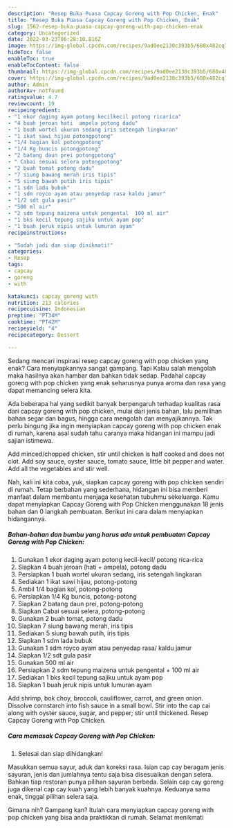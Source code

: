 ```yaml
---
description: "Resep Buka Puasa Capcay Goreng with Pop Chicken, Enak"
title: "Resep Buka Puasa Capcay Goreng with Pop Chicken, Enak"
slug: 1562-resep-buka-puasa-capcay-goreng-with-pop-chicken-enak
category: Uncategorized
date: 2022-03-23T06:28:10.816Z
image: https://img-global.cpcdn.com/recipes/9ad0ee2130c393b5/680x482cq70/capcay-goreng-with-pop-chicken-foto-resep-utama.jpg
hideToc: false
enableToc: true
enableTocContent: false
thumbnail: https://img-global.cpcdn.com/recipes/9ad0ee2130c393b5/680x482cq70/capcay-goreng-with-pop-chicken-foto-resep-utama.jpg
cover: https://img-global.cpcdn.com/recipes/9ad0ee2130c393b5/680x482cq70/capcay-goreng-with-pop-chicken-foto-resep-utama.jpg
author: Admin
authorAv: notfound
ratingvalue: 4.7
reviewcount: 19
recipeingredient:
- "1 ekor daging ayam potong kecilkecil potong ricarica"
- "4 buah jeroan hati  ampela potong dadu"
- "1 buah wortel ukuran sedang iris setengah lingkaran"
- "1 ikat sawi hijau potongpotong"
- "1/4 bagian kol potongpotong"
- "1/4 Kg buncis potongpotong"
- "2 batang daun prei potongpotong"
- " Cabai sesuai selera potongpotong"
- "2 buah tomat potong dadu"
- "7 siung bawang merah iris tipis"
- "5 siung bawah putih iris tipis"
- "1 sdm lada bubuk"
- "1 sdm royco ayam atau penyedap rasa kaldu jamur"
- "1/2 sdt gula pasir"
- "500 ml air"
- "2 sdm tepung maizena untuk pengental  100 ml air"
- "1 bks kecil tepung sajiku untuk ayam pop"
- "1 buah jeruk nipis untuk lumuran ayam"
recipeinstructions:

- "Sudah jadi dan siap dinikmati!"
categories:
- Resep
tags:
- capcay
- goreng
- with

katakunci: capcay goreng with 
nutrition: 213 calories
recipecuisine: Indonesian
preptime: "PT34M"
cooktime: "PT42M"
recipeyield: "4"
recipecategory: Dessert

---
```



Sedang mencari inspirasi resep capcay goreng with pop chicken yang enak? Cara menyiapkannya sangat gampang. Tapi Kalau salah mengolah maka hasilnya akan hambar dan bahkan tidak sedap. Padahal capcay goreng with pop chicken yang enak seharusnya punya aroma dan rasa yang dapat memancing selera kita.


Ada beberapa hal yang sedikit banyak berpengaruh terhadap kualitas rasa dari capcay goreng with pop chicken, mulai dari jenis bahan, lalu pemilihan bahan segar dan bagus, hingga cara mengolah dan menyajikannya. Tak perlu bingung jika ingin menyiapkan capcay goreng with pop chicken enak di rumah, karena asal sudah tahu caranya maka hidangan ini mampu jadi sajian istimewa.

Add minced/chopped chicken, stir until chicken is half cooked and does not clot. Add soy sauce, oyster sauce, tomato sauce, little bit pepper and water. Add all the vegetables and stir well.


Nah, kali ini kita coba, yuk, siapkan capcay goreng with pop chicken sendiri di rumah. Tetap berbahan yang sederhana, hidangan ini bisa memberi manfaat dalam membantu menjaga kesehatan tubuhmu sekeluarga. Kamu dapat menyiapkan Capcay Goreng with Pop Chicken menggunakan 18 jenis bahan dan 0 langkah pembuatan. Berikut ini cara dalam menyiapkan hidangannya.

<!--inarticleads1-->

##### Bahan-bahan dan bumbu yang harus ada untuk pembuatan Capcay Goreng with Pop Chicken:

1. Gunakan 1 ekor daging ayam potong kecil-kecil/ potong rica-rica
1. Siapkan 4 buah jeroan (hati + ampela), potong dadu
1. Persiapkan 1 buah wortel ukuran sedang, iris setengah lingkaran
1. Sediakan 1 ikat sawi hijau, potong-potong
1. Ambil 1/4 bagian kol, potong-potong
1. Persiapkan 1/4 Kg buncis, potong-potong
1. Siapkan 2 batang daun prei, potong-potong
1. Siapkan  Cabai sesuai selera, potong-potong
1. Gunakan 2 buah tomat, potong dadu
1. Siapkan 7 siung bawang merah, iris tipis
1. Sediakan 5 siung bawah putih, iris tipis
1. Siapkan 1 sdm lada bubuk
1. Gunakan 1 sdm royco ayam atau penyedap rasa/ kaldu jamur
1. Siapkan 1/2 sdt gula pasir
1. Gunakan 500 ml air
1. Persiapkan 2 sdm tepung maizena untuk pengental + 100 ml air
1. Sediakan 1 bks kecil tepung sajiku untuk ayam pop
1. Siapkan 1 buah jeruk nipis untuk lumuran ayam


Add shrimp, bok choy, broccoli, cauliflower, carrot, and green onion. Dissolve cornstarch into fish sauce in a small bowl. Stir into the cap cai along with oyster sauce, sugar, and pepper; stir until thickened. Resep Capcay Goreng with Pop Chicken. 

<!--inarticleads2-->

##### Cara memasak Capcay Goreng with Pop Chicken:


1. Selesai dan siap dihidangkan!

Masukkan semua sayur, aduk dan koreksi rasa. Isian cap cay beragam jenis sayuran, jenis dan jumlahnya tentu saja bisa disesuaikan dengan selera. Bahkan tiap restoran punya pilihan sayuran berbeda. Selain cap cay goreng juga dikenal cap cay kuah yang lebih banyak kuahnya. Keduanya sama enak, tinggal pilihan selera saja. 

Gimana nih? Gampang kan? Itulah cara menyiapkan capcay goreng with pop chicken yang bisa anda praktikkan di rumah. Selamat menikmati
